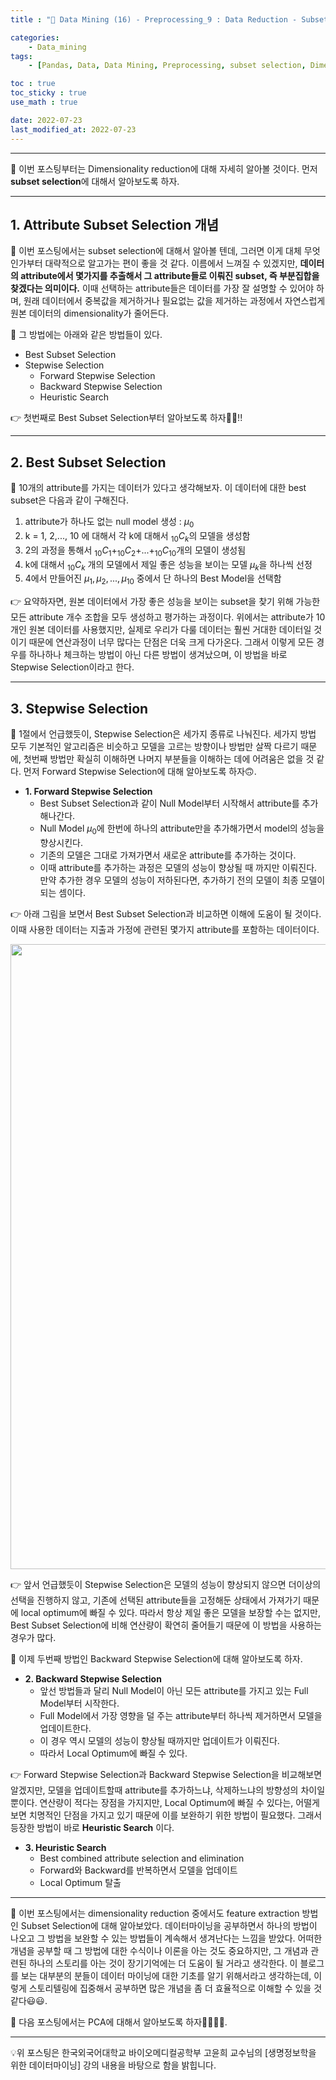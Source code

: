 ```yaml
---
title : "🧩 Data Mining (16) - Preprocessing_9 : Data Reduction - Subset Selection"

categories:
    - Data_mining
tags:
    - [Pandas, Data, Data Mining, Preprocessing, subset selection, Dimensionality]

toc : true
toc_sticky : true 
use_math : true  

date: 2022-07-23
last_modified_at: 2022-07-23 
---  
```

  
* * *  

🧩 이번 포스팅부터는 Dimensionality reduction에 대해 자세히 알아볼 것이다. 먼저 <a><b>subset selection</a></b>에 대해서 알아보도록 하자.  
* * *  

## 1. Attribute Subset Selection 개념  

🧩 이번 포스팅에서는 subset selection에 대해서 알아볼 텐데, 그러면 이게 대체 무엇인가부터 대략적으로 알고가는 편이 좋을 것 같다. 이름에서 느껴질 수 있겠지만, <a><b>데이터의 attribute에서 몇가지를 추출해서 그 attribute들로 이뤄진 subset, 즉 부분집합을 찾겠다는 의미이다.</b></a> 이때 선택하는 attribute들은 데이터를 가장 잘 설명할 수 있어야 하며, 원래 데이터에서 중복값을 제거하거나 필요없는 값을 제거하는 과정에서 자연스럽게 원본 데이터의 dimensionality가 줄어든다.  

🧩 그 방법에는 아래와 같은 방법들이 있다.<br>  

- <a>Best Subset Selection</a><br>  
- <a>Stepwise Selection</a>  
    - Forward Stepwise Selection  
    - Backward Stepwise Selection  
    - Heuristic Search<br>  

👉 첫번째로 <a>Best Subset Selection</a>부터 알아보도록 하자🏃‍♂️!!  
* * *  


## 2. Best Subset Selection  

🧩 10개의 attribute를 가지는 데이터가 있다고 생각해보자. 이 데이터에 대한 best subset은 다음과 같이 구해진다.<br>  

1. attribute가 하나도 없는 <a>null model</a> 생성 : $μ_0$<br>  
2. k = 1, 2,..., 10 에 대해서 각 k에 대해서 $_{10}C_k$의 모델을 생성함<br>  
3. 2의 과정을 통해서 $_{10}C_1$+$_{10}C_2$+...+$_{10}C_10$개의 모델이 생성됨<br>  
4. k에 대해서 $_{10}C_k$ 개의 모델에서 제일 좋은 성능을 보이는 모델 $μ_k$을 하나씩 선정<br>  
5. 4에서 만들어진 $μ_1, μ_2,...,μ_10$ 중에서 단 하나의 Best Model을 선택함<br>  

👉 요약하자면, 원본 데이터에서 가장 좋은 성능을 보이는 subset을 찾기 위해 가능한 모든 attribute 개수 조합을 모두 생성하고 평가하는 과정이다. 위에서는 attribute가 10개인 원본 데이터를 사용했지만, 실제로 우리가 다룰 데이터는 훨씬 거대한 데이터일 것이기 때문에 <a>연산과정이 너무 많다</a>는 단점은 더욱 크게 다가온다. 그래서 이렇게 모든 경우를 하나하나 체크하는 방법이 아닌 다른 방법이 생겨났으며, 이 방법을 바로 <a>Stepwise Selection</a>이라고 한다.  

* * *  

## 3. Stepwise Selection  

🧩 1절에서 언급했듯이, <a>Stepwise Selection</a>은 세가지 종류로 나눠진다. 세가지 방법 모두 기본적인 알고리즘은 비슷하고 모델을 고르는 방향이나 방법만 살짝 다르기 때문에, 첫번째 방법만 확실히 이해하면 나머지 부분들을 이해하는 데에 어려움은 없을 것 같다. 먼저 <a>Forward Stepwise Selection</a>에 대해 알아보도록 하자🙃.<br>  

- <b>1. Forward Stepwise Selection</b><br>  
    - Best Subset Selection과 같이 Null Model부터 시작해서 attribute를 추가해나간다.<br>  
    - Null Model $μ_0$에 한번에 하나의 attribute만을 추가해가면서 model의 성능을 향상시킨다.<br>  
    - 기존의 모델은 그대로 가져가면서 새로운 attribute를 추가하는 것이다.<br>
    - 이때 attribute를 추가하는 과정은 모델의 성능이 향상될 때 까지만 이뤄진다.  만약 추가한 경우 모델의 성능이 저하된다면, 추가하기 전의 모델이 최종 모델이 되는 셈이다.<br>  
  
👉 아래 그림을 보면서 Best Subset Selection과 비교하면 이해에 도움이 될 것이다. 이때 사용한 데이터는 지출과 가정에 관련된 몇가지 attribute를 포함하는 데이터이다.<br>  

<p align="center"><img src="https://user-images.githubusercontent.com/65170165/180596534-e5f33d66-4b0e-4aaa-86d2-f2e944fa1255.png" width="1000" /></p>  

👉 앞서 언급했듯이 Stepwise Selection은 모델의 성능이 향상되지 않으면 더이상의 선택을 진행하지 않고, 기존에 선택된 attribute들을 고정해둔 상태에서 가져가기 때문에 local optimum에 빠질 수 있다. 따라서 항상 제일 좋은 모델을 보장할 수는 없지만, Best Subset Selection에 비해 연산량이 확연히 줄어들기 때문에 이 방법을 사용하는 경우가 많다.<br>  

🧩 이제 두번째 방법인 <a>Backward Stepwise Selection</a>에 대해 알아보도록 하자.  

- <b>2. Backward Stepwise Selection</b><br>  
    - 앞선 방법들과 달리 Null Model이 아닌 모든 attribute를 가지고 있는 <a>Full Model</a>부터 시작한다.<br>  
    - Full Model에서 가장 영향을 덜 주는 attribute부터 하나씩 제거하면서 모델을 업데이트한다.<br>  
    - 이 경우 역시 모델의 성능이 향상될 때까지만 업데이트가 이뤄진다.<br>  
    - 따라서 Local Optimum에 빠질 수 있다.<br>  

👉 Forward Stepwise Selection과 Backward Stepwise Selection을 비교해보면 알겠지만, 모델을 업데이트할때 attribute를 추가하느냐, 삭제하느냐의 방향성의 차이일 뿐이다. 연산량이 적다는 장점을 가지지만, Local Optimum에 빠질 수 있다는, 어떨게 보면 치명적인 단점을 가지고 있기 때문에 이를 보완하기 위한 방법이 필요했다. 그래서 등장한 방법이 바로 <a><b>Heuristic Search</b></a> 이다.<br>  

- <b>3. Heuristic Search</b><br>  
    - Best combined attribute selection and elimination<br>  
    - Forward와 Backward를 반복하면서 모델을 업데이트<br>  
    - Local Optimum 탈출<br>  

* * *  
🧩 이번 포스팅에서는 dimensionality reduction 중에서도 feature extraction 방법인 <a>Subset Selection</a>에 대해 알아보았다. 데이터마이닝을 공부하면서 하나의 방법이 나오고 그 방법을 보완할 수 있는 방법들이 계속해서 생겨난다는 느낌을 받았다. 어떠한 개념을 공부할 때 그 방법에 대한 수식이나 이론을 아는 것도 중요하지만, 그 개념과 관련된 하나의 스토리를 아는 것이 장기기억에는 더 도움이 될 거라고 생각한다. 이 블로그를 보는 대부분의 분들이 데이터 마이닝에 대한 기초를 알기 위해서라고 생각하는데, 이렇게 스토리텔링에 집중해서 공부하면 많은 개념을 좀 더 효율적으로 이해할 수 있을 것 같다😃😃.  

🧩 다음 포스팅에서는 PCA에 대해서 알아보도록 하자🏃‍♂️🏃‍♂️.  

* * *  
  
<div style="text-align: left">💡위 포스팅은 한국외국어대학교 바이오메디컬공학부 고윤희 교수님의 [생명정보학을 위한 데이터마이닝] 강의 내용을 바탕으로 함을 밝힙니다.</div>
